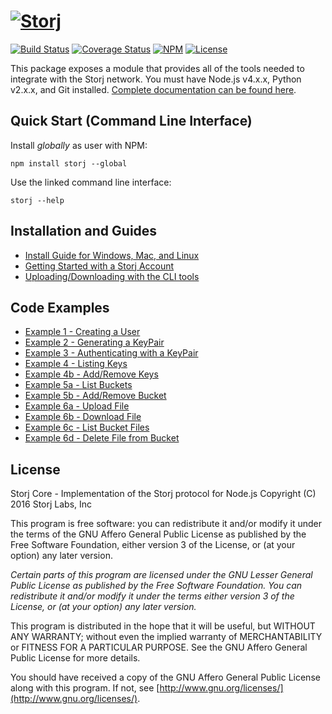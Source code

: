 [![Storj](https://nodei.co/npm/storj.png?downloads=true)](http://storj.github.io/core)
==============

[![Build Status](https://img.shields.io/travis/Storj/core.svg?style=flat-square)](https://travis-ci.org/Storj/core)
[![Coverage Status](https://img.shields.io/coveralls/Storj/core.svg?style=flat-square)](https://coveralls.io/r/Storj/core)
[![NPM](https://img.shields.io/npm/v/storj.svg?style=flat-square)](https://www.npmjs.com/package/storj)
[![License](https://img.shields.io/badge/license-AGPL3.0-blue.svg?style=flat-square)](https://raw.githubusercontent.com/Storj/core/master/LICENSE)

This package exposes a module that provides all of the tools needed to
integrate with the Storj network. You must have Node.js v4.x.x, Python v2.x.x,
and Git installed. [Complete documentation can be found here](http://storj.github.io/core).

Quick Start (Command Line Interface)
------------------------------------

Install *globally* as user with NPM:

```
npm install storj --global
```

Use the linked command line interface:

```
storj --help
```

Installation and Guides
-----------------------

- [Install Guide for Windows, Mac, and Linux](https://github.com/Storj/core/blob/master/INSTALL.md)
- [Getting Started with a Storj Account](http://docs.storj.io/docs/getting-started)
- [Uploading/Downloading with the CLI tools](http://docs.storj.io/docs/uploading-and-downloading-cats)

Code Examples
-------------

- [Example 1 - Creating a User](https://github.com/Storj/core/blob/master/example/1-create-user.js)
- [Example 2 - Generating a KeyPair](https://github.com/Storj/core/blob/master/example/2-generate-keypair.js)
- [Example 3 - Authenticating with a KeyPair](https://github.com/Storj/core/blob/master/example/3-authenticate-with-keypair.js)
- [Example 4 - Listing Keys](https://github.com/Storj/core/blob/master/example/4a-list-keys.js)
- [Example 4b - Add/Remove Keys](https://github.com/Storj/core/blob/master/example/4b-add-remove-keys.js)
- [Example 5a - List Buckets](https://github.com/Storj/core/blob/master/example/5a-list-buckets.js)
- [Example 5b - Add/Remove Bucket](https://github.com/Storj/core/blob/master/example/5b-add-remove-bucket.js)
- [Example 6a - Upload File](https://github.com/Storj/core/blob/master/example/6a-upload-file.js)
- [Example 6b - Download File](https://github.com/Storj/core/blob/master/example/6b-download-file.js)
- [Example 6c - List Bucket Files](https://github.com/Storj/core/blob/master/example/6c-list-bucket-files.js)
- [Example 6d - Delete File from Bucket](https://github.com/Storj/core/blob/master/example/6d-delete-file-from-bucket.js)



License
-------

Storj Core - Implementation of the Storj protocol for Node.js
Copyright (C) 2016  Storj Labs, Inc

This program is free software: you can redistribute it and/or modify
it under the terms of the GNU Affero General Public License as published
by the Free Software Foundation, either version 3 of the License, or
(at your option) any later version.

*Certain parts of this program are licensed under the GNU Lesser General
Public License as published by the Free Software Foundation. You can
redistribute it and/or modify it under the terms either version 3 of the
License, or (at your option) any later version.*

This program is distributed in the hope that it will be useful,
but WITHOUT ANY WARRANTY; without even the implied warranty of
MERCHANTABILITY or FITNESS FOR A PARTICULAR PURPOSE.  See the
GNU Affero General Public License for more details.

You should have received a copy of the GNU Affero General Public License
along with this program.  If not, see
[http://www.gnu.org/licenses/](http://www.gnu.org/licenses/).
